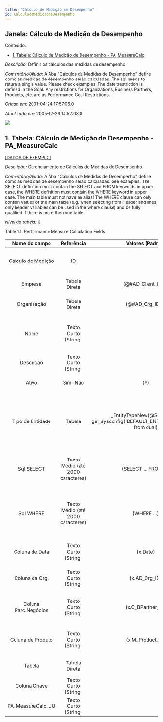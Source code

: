 ```yaml
---
title: "Cálculo de Medição de Desempenho"
id: CalculodeMedicaodeDesempenho
---
```

<div id="d18594e1" class="section chapter">

<div class="titlepage">

<div>

<div>

## Janela: Cálculo de Medição de Desempenho

</div>

</div>

</div>

<div class="toc">

<div class="toc-title">

Conteúdo:

</div>

  - <span class="section">[1. Tabela: Cálculo de Medição de Desempenho -
    PA\_MeasureCalc](#d18594e23)</span>

</div>

<span class="emphasis">*Descrição:* </span> Definir os cálculos das
medidas de desempenho

<span class="emphasis">*Comentário/Ajuda:* </span>A Aba "Cálculos de
Medidas de Desempenho" define como as medidas de desempenho serão
calculadas. The sql needs to return a single value. Please check
examples. The date trestriction is defined in the Goal. Any restrictions
for Organizations, Business Partners, Products, etc. are as Performance
Goal Restrictions.

<span class="emphasis"> *Criado em:* </span>2001-04-24 17:57:06.0

<span class="emphasis">*Atualizado em:* </span>2005-12-26 14:52:03.0

![](/img/manual/CalculodeMedicaodeDesempenho.png)

<div id="d18594e23" class="section section">

<div class="titlepage">

<div>

<div>

## 1. Tabela: Cálculo de Medição de Desempenho - PA\_MeasureCalc

</div>

</div>

</div>

[\[DADOS DE EXEMPLO\]](data/PA_MeasureCalc_data)

<span class="emphasis">*Descrição:*</span> Gerenciamento de Cálculos de
Medidas de Desempenho

<span class="emphasis">*Comentário/Ajuda:* </span> A Aba "Cálculos de
Medidas de Desempenho" define como as medidas de desempenho serão
calculadas. See examples. The SELECT definition must contain the SELECT
and FROM keywords in upper case, the WHERE definition must contain the
WHERE keyword in upper case. The main table must not have an alias\! The
WHERE clause can only contain values of the main table (e.g. when
selecting from Header and lines, only header variables can be used in
the where clause) and be fully qualified if there is more then one
table.

<span class="emphasis">*Nível da tabela:* </span>0

</div>

<div id="d18594e40" class="table">

<div class="table-title">

Table 1.1. Performance Measure Calculation
Fields

</div>

<div class="table-contents">

|    Nome do campo     |            Referência             |                                   Valores (Padrão)                                   |    Chave restritiva    |                       Regra de validação                       |                            Descrição                             |                                                                                          Comentário/Ajuda                                                                                           |
| :------------------: | :-------------------------------: | :----------------------------------------------------------------------------------: | :--------------------: | :------------------------------------------------------------: | :--------------------------------------------------------------: | :-------------------------------------------------------------------------------------------------------------------------------------------------------------------------------------------------: |
|  Cálculo de Medição  |                ID                 |                                                                                      |                        |                                                                |           Calculation method for measuring performance           |                                                               The Measure Calculation indicates the method of measuring performance.                                                                |
|       Empresa        |           Tabela Direta           |                                 (@\#AD\_Client\_ID@)                                 |                        |               AD\_Client.AD\_Client\_ID \< \> 0                |                (semelhante ao primeiro relatório)                |                                                                                         (ver o mesmo acima)                                                                                         |
|     Organização      |           Tabela Direta           |                                  (@\#AD\_Org\_ID@)                                   |                        |        (AD\_Org.IsSummary='N' OR AD\_Org.AD\_Org\_ID=0)        |                (semelhante ao primeiro relatório)                |                                                                                         (ver o mesmo acima)                                                                                         |
|         Nome         |       Texto Curto (String)        |                                                                                      |                        |                                                                |              Alphanumeric identifier of the entity               |                            The name of an entity (record) is used as an default search option in addition to the search key. The name is up to 60 characters in length.                             |
|      Descrição       |       Texto Curto (String)        |                                                                                      |                        |                                                                |             Optional short description of the record             |                                                                             A description is limited to 255 characters.                                                                             |
|        Ativo         |              Sim-Não              |                                         (Y)                                          |                        |                                                                |                (semelhante ao primeiro relatório)                |                                                                                         (ver o mesmo acima)                                                                                         |
|   Tipo de Entidade   |              Tabela               | \_EntityTypeNew(@SQL=select get\_sysconfig('DEFAULT\_ENTITYTYPE','U',0,0) from dual) | entityt\_pameasurecalc | <span class="emphasis">*ReadOnly Logic*</span>: @EntityType@=D | Dictionary Entity Type; Determines ownership and synchronization | The Entity Types "Dictionary", "iDempiere" and "Application" might be automatically synchronized and customizations deleted or overwritten. For customizations, copy the entity and select "User"\! |
|      Sql SELECT      | Texto Médio (até 2000 caracteres) |                                (SELECT ... FROM ...)                                 |                        |                                                                |                        SQL SELECT clause                         |                           The Select Clause indicates the SQL SELECT clause to use for selecting the record for a measure calculation. Do not include the SELECT itself.                            |
|      Sql WHERE       | Texto Médio (até 2000 caracteres) |                                     (WHERE ...)                                      |                        |                                                                |                 Fully qualified SQL WHERE clause                 |                 The Where Clause indicates the SQL WHERE clause to use for record selection. The WHERE clause is added to the query. Fully qualified means "tablename.columnname".                  |
|    Coluna de Data    |       Texto Curto (String)        |                                       (x.Date)                                       |                        |                                                                |                   Fully qualified date column                    |                                                           The Date Column indicates the date to be used when calculating this measurement                                                           |
|    Coluna da Org.    |       Texto Curto (String)        |                                   (x.AD\_Org\_ID)                                    |                        |                                                                |        Fully qualified Organization column (AD\_Org\_ID)         |                                                   The Organization Column indicates the organization to be used in calculating this measurement.                                                    |
| Coluna Parc.Negócios |       Texto Curto (String)        |                                 (x.C\_BPartner\_ID)                                  |                        |                                                                |  Fully qualified Business Partner key column (C\_BPartner\_ID)   |                                                 The Business Partner Column indicates the Business Partner to use when calculating this measurement                                                 |
|  Coluna de Produto   |       Texto Curto (String)        |                                  (x.M\_Product\_ID)                                  |                        |                                                                |         Fully qualified Product column (M\_Product\_ID)          |                                                      The Product Column indicates the product to use to use when calculating this measurement.                                                      |
|        Tabela        |           Tabela Direta           |                                                                                      | adtable\_pameasurecalc |                                                                |                    Database Table information                    |                                                                 The Database Table provides the information of the table definition                                                                 |
|     Coluna Chave     |       Texto Curto (String)        |                                                                                      |                        |                                                                |                       Key Column for Table                       |                                                                                                                                                                                                     |
| PA\_MeasureCalc\_UU  |       Texto Curto (String)        |                                                                                      |                        |                                                                |                                                                  |                                                                                                                                                                                                     |

</div>

</div>

  

</div>
